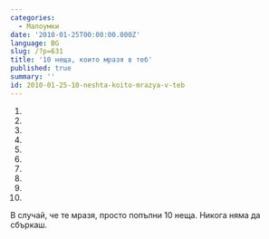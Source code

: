 ```yaml
---
categories:
  - Малоумки
date: '2010-01-25T00:00:00.000Z'
language: BG
slug: /?p=631
title: '10 неща, които мразя в теб'
published: true
summary: ''
id: 2010-01-25-10-neshta-koito-mrazya-v-teb
---
```


1.
2.
3.
4.
5.
6.
7.
8.
9.
10.

В случай, че те мразя, просто попълни 10 неща. Никога няма да сбъркаш.
